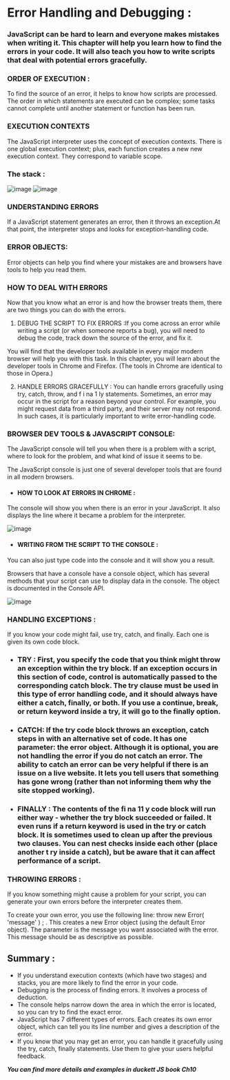 
# Error Handling and Debugging :


### JavaScript can be hard to learn and everyone makes mistakes when writing it. This chapter will help you learn how to find the errors in your code. It will also teach you how to write scripts that deal with potential errors gracefully.


### ORDER OF EXECUTION :

To find the source of an error, it helps to know how scripts are processed. The order in which statements are executed can be complex; some tasks cannot complete until another statement or function has been run.

### EXECUTION CONTEXTS

The JavaScript interpreter uses the concept of execution contexts. There is one global execution context; plus, each function creates a new new execution context. They correspond to variable scope.


### The stack :

![image](images/Screenshot(137).png) ![image](images/Screenshot(140).png)



### UNDERSTANDING ERRORS

If a JavaScript statement generates an error, then it throws an exception.At that point, the interpreter stops and looks for exception-handling code.



### ERROR OBJECTS:

Error objects can help you find where your mistakes are and browsers have tools to help you read them.



### HOW TO DEAL WITH ERRORS

Now that you know what an error is and how the browser treats them, there are two things you can do with the errors.

1.  DEBUG THE SCRIPT TO FIX ERRORS :If you come across an error while writing a script (or when someone reports a bug), you will need to debug the code, track down the source of the error, and fix it.

You will find that the developer tools available in every major modern browser will help you with this task. In this chapter, you will learn about the developer tools in Chrome and Firefox. (The tools in Chrome are identical to those in Opera.)

2. HANDLE ERRORS GRACEFULLY : You can handle errors gracefully using try, catch, throw, and f i na 1 ly statements. Sometimes, an error may occur in the script for a reason beyond your control. For example, you might request data from a third party, and their server may not respond. In such cases, it is particularly important to write error-handling code.



### BROWSER DEV TOOLS & JAVASCRIPT CONSOLE:

The JavaScript console will tell you when there is a problem with a script, where to look for the problem, and what kind of issue it seems to be.

The JavaScript console is just one of several developer tools that are found in all modern browsers.

- #### HOW TO LOOK AT ERRORS IN CHROME :

The console will show you when there is an error in your JavaScript. It also displays the line where it became a problem for the interpreter.

![image](images/Screenshot(142).png)


- #### WRITING FROM THE SCRIPT TO THE CONSOLE  :

You can also just type code into the console and it will show you a result.

Browsers that have a console have a console object, which has several methods that your script can use to display data in the console. The object is documented in the Console API.

![image](images/Screenshot(144).png)


### HANDLING EXCEPTIONS :

If you know your code might fail, use try, catch, and finally. Each one is given its own code block.

 - ### TRY : First, you specify the code that you think might throw an exception within the try block. If an exception occurs in this section of code, control is automatically passed to the corresponding catch block. The try clause must be used in this type of error handling code, and it should always have either a catch, finally, or both. If you use a continue, break, or return keyword inside a try, it will go to the finally option.

 - ### CATCH: If the try code block throws an exception, catch steps in with an alternative set of code. It has one parameter: the error object. Although it is optional, you are not handling the error if you do not catch an error. The ability to catch an error can be very helpful if there is an issue on a live website. It lets you tell users that something has gone wrong (rather than not informing them why the site stopped working).

 - ### FINALLY : The contents of the fi na 11 y code block will run either way - whether the try block succeeded or failed. It even runs if a return keyword is used in the try or catch block. It is sometimes used to clean up after the previous two clauses. You can nest checks inside each other (place another t ry inside a catch), but be aware that it can affect performance of a script.



### THROWING ERRORS :

If you know something might cause a problem for your script, you can generate your own errors before the interpreter creates them.

To create your own error, you use the following line: throw new Error( 'message' ) ; . This creates a new Error object (using the default Error object). The parameter is the message you want associated with the error. This message should be as descriptive as possible.



## Summary :

- If you understand execution contexts (which have two stages) and stacks, you are more likely to find the error in your code.
- Debugging is the process of finding errors. It involves a process of deduction.
- The console helps narrow down the area in which the error is located, so you can try to find the exact error.
- JavaScript has 7 different types of errors. Each creates its own error object, which can tell you its line number and gives a description of the error.
- If you know that you may get an error, you can handle it gracefully using the try, catch, finally statements. Use them to give your users helpful feedback.

__*You can find more details and examples in duckett JS book Ch10*__


